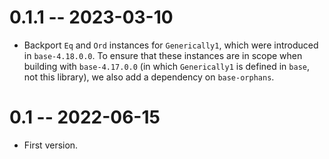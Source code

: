 # 0.1.1 -- 2023-03-10

* Backport `Eq` and `Ord` instances for `Generically1`, which were introduced
  in `base-4.18.0.0`. To ensure that these instances are in scope when building
  with `base-4.17.0.0` (in which `Generically1` is defined in `base`, not this
  library), we also add a dependency on `base-orphans`.

# 0.1 -- 2022-06-15

* First version.
